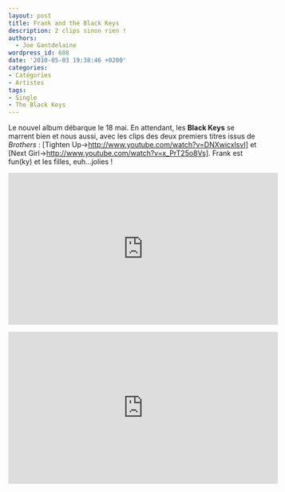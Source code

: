 ```yaml
---
layout: post
title: Frank and the Black Keys
description: 2 clips sinon rien !
authors:
  - Joe Gantdelaine
wordpress_id: 608
date: '2010-05-03 19:38:46 +0200'
categories:
- Catégories
- Artistes
tags:
- Single
- The Black Keys
---
```

Le nouvel album débarque le 18 mai. En attendant, les __Black Keys__ se marrent bien et nous aussi, avec les clips des deux premiers titres issus de *Brothers* : [Tighten Up->http://www.youtube.com/watch?v=DNXwicxlsvI] et [Next Girl->http://www.youtube.com/watch?v=x_PrT25o8Vs]. Frank est fun(ky) et les filles, euh...jolies !

<p>
<iframe width="540" height="304" src="http://www.youtube.com/embed/mpaPBCBjSVc" frameborder="0" allowfullscreen></iframe>
</p>

<p>
<iframe width="540" height="304" src="http://www.youtube.com/embed/x_PrT25o8Vs" frameborder="0" allowfullscreen></iframe>
</p>
